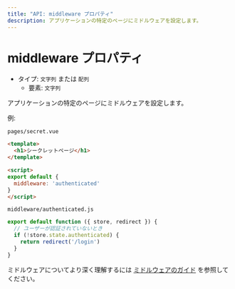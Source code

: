 ```yaml
---
title: "API: middleware プロパティ"
description: アプリケーションの特定のページにミドルウェアを設定します。
---
```


<!-- title: "API: The middleware Property" -->
<!-- description: Set the middleware for a specific page of the application. -->

<!-- # The middleware Property -->

# middleware プロパティ

<!-- - Type: `String` or `Array` -->
<!--   - Items: `String` -->

- タイプ: `文字列` または `配列`
  - 要素: `文字列`

<!-- Set the middleware for a specific page of the application. -->

アプリケーションの特定のページにミドルウェアを設定します。

<!-- Example: -->

例:

`pages/secret.vue`

<!-- ```html -->
<!-- <template> -->
<!--   <h1>Secret page</h1> -->
<!-- </template> -->

<!-- <script> -->
<!-- export default { -->
<!--   middleware: 'authenticated' -->
<!-- } -->
<!-- </script> -->
<!-- ``` -->

```html
<template>
  <h1>シークレットページ</h1>
</template>

<script>
export default {
  middleware: 'authenticated'
}
</script>
```

`middleware/authenticated.js`

<!-- ```js -->
<!-- export default function ({ store, redirect }) { -->
<!--   // If the user is not authenticated -->
<!--   if (!store.state.authenticated) { -->
<!--     return redirect('/login') -->
<!--   } -->
<!-- } -->
<!-- ``` -->

```js
export default function ({ store, redirect }) {
  // ユーザーが認証されていないとき
  if (!store.state.authenticated) {
    return redirect('/login')
  }
}
```

<!-- To learn more about the middleware, see the [middleware guide](/guide/routing#middleware). -->

ミドルウェアについてより深く理解するには [ミドルウェアのガイド](/guide/routing#middleware) を参照してください。
